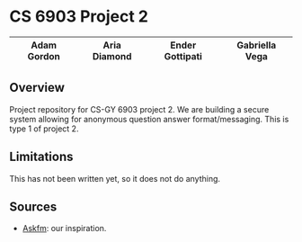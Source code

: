 # CS 6903 Project 2

|Adam Gordon|Aria Diamond|Ender Gottipati|Gabriella Vega|
|-----------|------------|---------------|--------------|

## Overview

Project repository for CS-GY 6903 project 2. We are building a secure system allowing for anonymous
question answer format/messaging. This is type 1 of project 2.

## Limitations

This has not been written yet, so it does not do anything.

## Sources
- [Askfm](https://ask.fm): our inspiration.